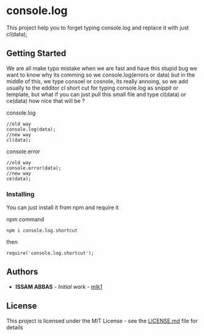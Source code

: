# console.log
This project help you to forget typing console.log and replace it with just cl(data);

## Getting Started

We are all make typo mistake when we are fast and have this stupid bug we want to know why its comming so we console.log(errors or data) but in the middle of this, we type consoel or cosnole, its really annoing, so we add usually to the edditor cl short cut for typing console.log as snippit or template, but what if you can just pull this small file and type cl(data) or ce(data)
how nice that will be ?

console.log 

```
//old way 
console.log(data);
//new way
cl(data);
```

console.error
```
//old way 
console.error(data);
//new way
ce(data);
```

### Installing

You can just install it from npm and require it 

npm command 

```
npm i console.log.shortcut
```

then 

```
require('console.log.shortcut');
```



## Authors

* **ISSAM ABBAS** - *Initial work* - [mlk1](https://github.com/issamlk1/)

## License

This project is licensed under the MIT License - see the [LICENSE.md](LICENSE.md) file for details

